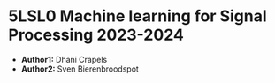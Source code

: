 # 5LSL0 Machine learning for Signal Processing 2023-2024

- **Author1:** Dhani Crapels
- **Author2:** Sven Bierenbroodspot
